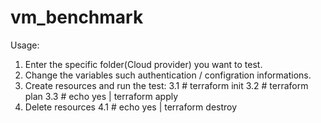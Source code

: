 # vm_benchmark
Usage:
1. Enter the specific folder(Cloud provider) you want to test.
2. Change the variables such authentication / configration informations.
3. Create resources and run the test:
   3.1 # terraform init
   3.2 # terraform plan
   3.3 # echo yes | terraform apply
 4. Delete resources
   4.1 # echo yes | terraform destroy 
